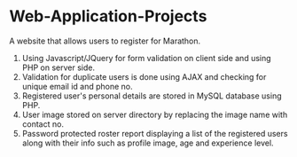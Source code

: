 # Web-Application-Projects

A website that allows users to register for Marathon.
1.	Using Javascript/JQuery for form validation on client side and using PHP on server side.
2.	Validation for duplicate users is done using AJAX and checking for unique email id and phone no.
3.	Registered user's personal details are stored in MySQL database using PHP.
4.	User image stored on server directory by replacing the image name with contact no.
5.	Password protected roster report displaying a list of the registered users along with their info such as profile image, age and experience level.
